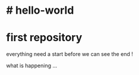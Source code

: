 <!DOCTYPE html>
<body>

<h1># hello-world

<h1>first repository</h2>

everything need a start before we can see the end ! </h1>

what is happening ...
</body>
